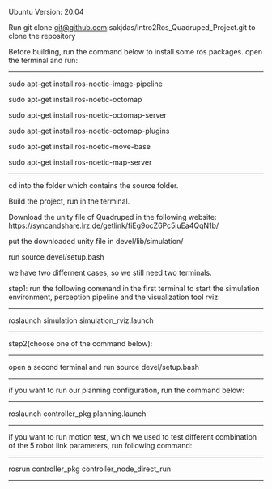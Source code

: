Ubuntu Version: 20.04

Run git clone git@github.com:sakjdas/Intro2Ros_Quadruped_Project.git to clone the repository

Before building, run the command below to install some ros packages. open the terminal and run:

------------------------------------------------------------------------------------------------
sudo apt-get install ros-noetic-image-pipeline

sudo apt-get install ros-noetic-octomap

sudo apt-get install ros-noetic-octomap-server

sudo apt-get install ros-noetic-octomap-plugins

sudo apt-get install ros-noetic-move-base

sudo apt-get install ros-noetic-map-server

------------------------------------------------------------------------------------------------

cd into the folder which contains the source folder.

Build the project, run <catkin build> in the terminal.

Download the unity file of Quadruped in the following website: https://syncandshare.lrz.de/getlink/fiEg9ocZ6Pc5iuEa4QqN1b/

put the downloaded unity file in devel/lib/simulation/

run source devel/setup.bash

we have two differnent cases, so we still need two terminals.

step1: 
run the following command in the first terminal to start the simulation environment, perception pipeline and the visualization tool rviz:

------------------------------------------------------------------------------------------------
roslaunch simulation simulation_rviz.launch

------------------------------------------------------------------------------------------------

step2(choose one of the command below):

------------------------------------------------------------------------------------------------
open a second terminal and run source devel/setup.bash

------------------------------------------------------------------------------------------------
if you want to run our planning configuration, run the command below:

------------------------------------------------------------------------------------------------
roslaunch controller_pkg planning.launch

------------------------------------------------------------------------------------------------
if you want to run motion test, which we used to test different combination of the 5 robot link parameters, run following command:

------------------------------------------------------------------------------------------------
rosrun controller_pkg controller_node_direct_run

------------------------------------------------------------------------------------------------

